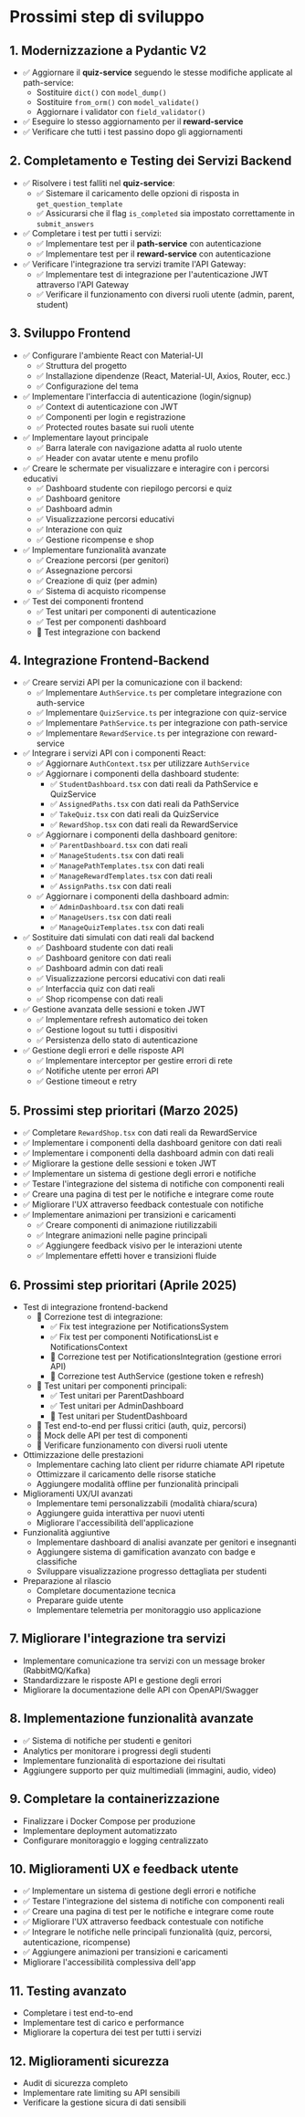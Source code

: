 # Prossimi step di sviluppo

## 1. Modernizzazione a Pydantic V2
- ✅ Aggiornare il **quiz-service** seguendo le stesse modifiche applicate al path-service:
  - Sostituire `dict()` con `model_dump()`
  - Sostituire `from_orm()` con `model_validate()`
  - Aggiornare i validator con `field_validator()`
- ✅ Eseguire lo stesso aggiornamento per il **reward-service**
- ✅ Verificare che tutti i test passino dopo gli aggiornamenti

## 2. Completamento e Testing dei Servizi Backend
- ✅ Risolvere i test falliti nel **quiz-service**:
  - ✅ Sistemare il caricamento delle opzioni di risposta in `get_question_template`
  - ✅ Assicurarsi che il flag `is_completed` sia impostato correttamente in `submit_answers`
- ✅ Completare i test per tutti i servizi:
  - ✅ Implementare test per il **path-service** con autenticazione
  - ✅ Implementare test per il **reward-service** con autenticazione
- ✅ Verificare l'integrazione tra servizi tramite l'API Gateway:
  - ✅ Implementare test di integrazione per l'autenticazione JWT attraverso l'API Gateway
  - ✅ Verificare il funzionamento con diversi ruoli utente (admin, parent, student)

## 3. Sviluppo Frontend
- ✅ Configurare l'ambiente React con Material-UI
  - ✅ Struttura del progetto
  - ✅ Installazione dipendenze (React, Material-UI, Axios, Router, ecc.)
  - ✅ Configurazione del tema 
- ✅ Implementare l'interfaccia di autenticazione (login/signup)
  - ✅ Context di autenticazione con JWT
  - ✅ Componenti per login e registrazione
  - ✅ Protected routes basate sui ruoli utente
- ✅ Implementare layout principale
  - ✅ Barra laterale con navigazione adatta al ruolo utente
  - ✅ Header con avatar utente e menu profilo
- ✅ Creare le schermate per visualizzare e interagire con i percorsi educativi
  - ✅ Dashboard studente con riepilogo percorsi e quiz
  - ✅ Dashboard genitore
  - ✅ Dashboard admin
  - ✅ Visualizzazione percorsi educativi
  - ✅ Interazione con quiz
  - ✅ Gestione ricompense e shop
- ✅ Implementare funzionalità avanzate
  - ✅ Creazione percorsi (per genitori)
  - ✅ Assegnazione percorsi
  - ✅ Creazione di quiz (per admin)
  - ✅ Sistema di acquisto ricompense
- ✅ Test dei componenti frontend
  - ✅ Test unitari per componenti di autenticazione
  - ✅ Test per componenti dashboard
  - 🔄 Test integrazione con backend

## 4. Integrazione Frontend-Backend
- ✅ Creare servizi API per la comunicazione con il backend:
  - ✅ Implementare `AuthService.ts` per completare integrazione con auth-service
  - ✅ Implementare `QuizService.ts` per integrazione con quiz-service
  - ✅ Implementare `PathService.ts` per integrazione con path-service
  - ✅ Implementare `RewardService.ts` per integrazione con reward-service
- ✅ Integrare i servizi API con i componenti React:
  - ✅ Aggiornare `AuthContext.tsx` per utilizzare `AuthService`
  - ✅ Aggiornare i componenti della dashboard studente:
    - ✅ `StudentDashboard.tsx` con dati reali da PathService e QuizService
    - ✅ `AssignedPaths.tsx` con dati reali da PathService
    - ✅ `TakeQuiz.tsx` con dati reali da QuizService
    - ✅ `RewardShop.tsx` con dati reali da RewardService
  - ✅ Aggiornare i componenti della dashboard genitore:
    - ✅ `ParentDashboard.tsx` con dati reali
    - ✅ `ManageStudents.tsx` con dati reali
    - ✅ `ManagePathTemplates.tsx` con dati reali
    - ✅ `ManageRewardTemplates.tsx` con dati reali
    - ✅ `AssignPaths.tsx` con dati reali
  - ✅ Aggiornare i componenti della dashboard admin:
    - ✅ `AdminDashboard.tsx` con dati reali
    - ✅ `ManageUsers.tsx` con dati reali
    - ✅ `ManageQuizTemplates.tsx` con dati reali
- ✅ Sostituire dati simulati con dati reali dal backend
  - ✅ Dashboard studente con dati reali
  - ✅ Dashboard genitore con dati reali
  - ✅ Dashboard admin con dati reali
  - ✅ Visualizzazione percorsi educativi con dati reali
  - ✅ Interfaccia quiz con dati reali
  - ✅ Shop ricompense con dati reali
- ✅ Gestione avanzata delle sessioni e token JWT
  - ✅ Implementare refresh automatico dei token
  - ✅ Gestione logout su tutti i dispositivi
  - ✅ Persistenza dello stato di autenticazione
- ✅ Gestione degli errori e delle risposte API
  - ✅ Implementare interceptor per gestire errori di rete
  - ✅ Notifiche utente per errori API
  - ✅ Gestione timeout e retry

## 5. Prossimi step prioritari (Marzo 2025)
- ✅ Completare `RewardShop.tsx` con dati reali da RewardService
- ✅ Implementare i componenti della dashboard genitore con dati reali
- ✅ Implementare i componenti della dashboard admin con dati reali
- ✅ Migliorare la gestione delle sessioni e token JWT
- ✅ Implementare un sistema di gestione degli errori e notifiche
- ✅ Testare l'integrazione del sistema di notifiche con componenti reali
- ✅ Creare una pagina di test per le notifiche e integrare come route
- ✅ Migliorare l'UX attraverso feedback contestuale con notifiche
- ✅ Implementare animazioni per transizioni e caricamenti
  - ✅ Creare componenti di animazione riutilizzabili
  - ✅ Integrare animazioni nelle pagine principali
  - ✅ Aggiungere feedback visivo per le interazioni utente
  - ✅ Implementare effetti hover e transizioni fluide

## 6. Prossimi step prioritari (Aprile 2025)
- Test di integrazione frontend-backend
  - 🔄 Correzione test di integrazione:
    - ✅ Fix test integrazione per NotificationsSystem
    - ✅ Fix test per componenti NotificationsList e NotificationsContext
    - 🔄 Correzione test per NotificationsIntegration (gestione errori API)
    - 🔄 Correzione test AuthService (gestione token e refresh)
  - 🔄 Test unitari per componenti principali:
    - ✅ Test unitari per ParentDashboard
    - ✅ Test unitari per AdminDashboard
    - 🔄 Test unitari per StudentDashboard
  - 🔄 Test end-to-end per flussi critici (auth, quiz, percorsi)
  - 🔄 Mock delle API per test di componenti
  - 🔄 Verificare funzionamento con diversi ruoli utente
- Ottimizzazione delle prestazioni
  - Implementare caching lato client per ridurre chiamate API ripetute
  - Ottimizzare il caricamento delle risorse statiche
  - Aggiungere modalità offline per funzionalità principali
- Miglioramenti UX/UI avanzati
  - Implementare temi personalizzabili (modalità chiara/scura)
  - Aggiungere guida interattiva per nuovi utenti
  - Migliorare l'accessibilità dell'applicazione
- Funzionalità aggiuntive
  - Implementare dashboard di analisi avanzate per genitori e insegnanti
  - Aggiungere sistema di gamification avanzato con badge e classifiche
  - Sviluppare visualizzazione progresso dettagliata per studenti
- Preparazione al rilascio
  - Completare documentazione tecnica
  - Preparare guide utente
  - Implementare telemetria per monitoraggio uso applicazione

## 7. Migliorare l'integrazione tra servizi
- Implementare comunicazione tra servizi con un message broker (RabbitMQ/Kafka)
- Standardizzare le risposte API e gestione degli errori
- Migliorare la documentazione delle API con OpenAPI/Swagger

## 8. Implementazione funzionalità avanzate
- ✅ Sistema di notifiche per studenti e genitori
- Analytics per monitorare i progressi degli studenti
- Implementare funzionalità di esportazione dei risultati
- Aggiungere supporto per quiz multimediali (immagini, audio, video)

## 9. Completare la containerizzazione
- Finalizzare i Docker Compose per produzione
- Implementare deployment automatizzato
- Configurare monitoraggio e logging centralizzato

## 10. Miglioramenti UX e feedback utente
- ✅ Implementare un sistema di gestione degli errori e notifiche
- ✅ Testare l'integrazione del sistema di notifiche con componenti reali
- ✅ Creare una pagina di test per le notifiche e integrare come route
- ✅ Migliorare l'UX attraverso feedback contestuale con notifiche
- ✅ Integrare le notifiche nelle principali funzionalità (quiz, percorsi, autenticazione, ricompense)
- ✅ Aggiungere animazioni per transizioni e caricamenti
- Migliorare l'accessibilità complessiva dell'app

## 11. Testing avanzato
- Completare i test end-to-end
- Implementare test di carico e performance
- Migliorare la copertura dei test per tutti i servizi

## 12. Miglioramenti sicurezza
- Audit di sicurezza completo
- Implementare rate limiting su API sensibili
- Verificare la gestione sicura di dati sensibili
